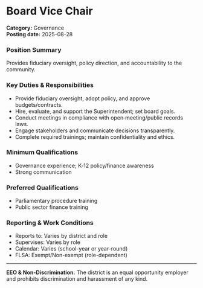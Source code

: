 # Board Vice Chair

**Category:** Governance  
**Posting date:** 2025-08-28

### Position Summary

Provides fiduciary oversight, policy direction, and accountability to the community.

### Key Duties & Responsibilities
- Provide fiduciary oversight, adopt policy, and approve budgets/contracts.
- Hire, evaluate, and support the Superintendent; set board goals.
- Conduct meetings in compliance with open‑meeting/public records laws.
- Engage stakeholders and communicate decisions transparently.
- Complete required trainings; maintain confidentiality and ethics.

### Minimum Qualifications
- Governance experience; K‑12 policy/finance awareness
- Strong communication

### Preferred Qualifications
- Parliamentary procedure training
- Public sector finance training

### Reporting & Work Conditions
- Reports to: Varies by district and role
- Supervises: Varies by role
- Calendar: Varies (school-year or year-round)
- FLSA: Exempt/Non-exempt (role-dependent)

---
**EEO & Non-Discrimination.** The district is an equal opportunity employer and prohibits discrimination and harassment of any kind.
